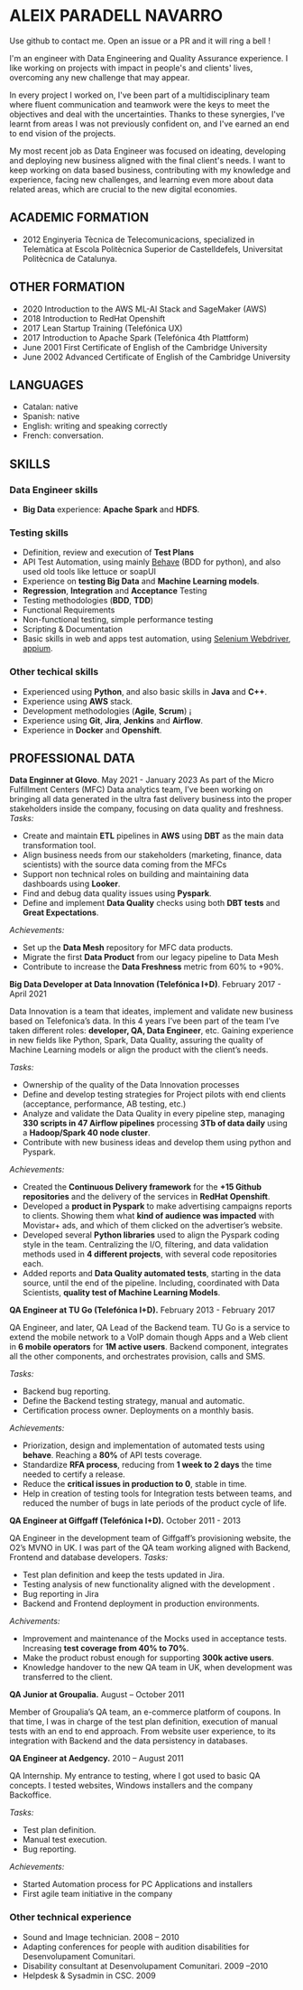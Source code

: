 # ALEIX PARADELL NAVARRO

Use github to contact me. Open an issue or a PR and it will ring a bell !

I'm an engineer with Data Engineering and Quality Assurance experience. I like working on projects with impact in people's and clients' lives, overcoming any new challenge that may appear.

In every project I worked on, I've been part of a multidisciplinary team where fluent communication and teamwork were the keys to meet the objectives and deal with the uncertainties. Thanks to these synergies, I've learnt from areas I was not previously confident on, and I've earned an end to end vision of the projects.

My most recent job as Data Engineer was focused on ideating, developing and deploying new business aligned with the final client's needs. I want to keep working on data based business, contributing with my knowledge and experience, facing new challenges, and learning even more about data related areas, which are crucial to the new digital economies.


## ACADEMIC FORMATION
 * 2012	Enginyeria Tècnica de Telecomunicacions, specialized in Telemàtica at Escola Politècnica Superior de Castelldefels,  Universitat Politècnica de Catalunya.

## OTHER FORMATION
 * 2020	Introduction to the AWS ML-AI Stack and SageMaker (AWS)
 * 2018	Introduction to RedHat Openshift
 * 2017	Lean Startup Training (Telefónica UX)
 * 2017	Introduction to Apache Spark (Telefónica 4th Plattform)
 * June 2001	First Certificate of English of the Cambridge University
 * June 2002	Advanced Certificate of English of the Cambridge University


## LANGUAGES 

* Catalan: 	native
* Spanish: 	native
* English: 	writing and speaking correctly
* French:	conversation.

## SKILLS
 
### Data Engineer skills
 * **Big Data** experience: **Apache Spark** and **HDFS**.
 
### Testing skills 
 * Definition, review and execution of **Test Plans**
 * API Test Automation, using mainly [Behave](https://github.com/beahve) (BDD for python), and also used old tools like lettuce or soapUI
 * Experience on **testing Big Data** and **Machine Learning models**.
 * **Regression**, **Integration** and **Acceptance** Testing
 * Testing methodologies (**BDD**, **TDD**)
 * Functional Requirements
 * Non-functional testing, simple performance testing
 * Scripting & Documentation 
 * Basic skills in web and apps test automation, using [Selenium Webdriver](http://www.seleniumhq.org/projects/webdriver/), [appium](https://github.com/appium).

### Other techical skills
 * Experienced using **Python**, and also basic skills in **Java** and **C++**.
 * Experience using **AWS** stack.
 * Development methodologies (**Agile**, **Scrum**) ¡
 * Experience using **Git**, **Jira**, **Jenkins** and **Airflow**.
 * Experience in **Docker** and **Openshift**. 

## PROFESSIONAL DATA
**Data Enginner at Glovo**. May 2021 - January 2023 
As part of the Micro Fulfillment Centers (MFC) Data analytics team, I’ve been working on bringing all data generated in the ultra fast delivery business into the proper stakeholders inside the company, focusing on data quality and freshness.
*Tasks:*
 * Create and maintain **ETL** pipelines in **AWS** using **DBT** as the main data transformation tool.
 * Align business needs from our stakeholders (marketing, finance, data scientists) with the source data coming from the MFCs
 * Support non technical roles on building and maintaining data dashboards using **Looker**.
 * Find and debug data quality issues using **Pyspark**.
 * Define and implement **Data Quality** checks using both **DBT tests** and **Great Expectations**.

*Achievements:*
 * Set up the **Data Mesh** repository for MFC data products.
 * Migrate the first **Data Product** from our legacy pipeline to Data Mesh
 * Contribute to increase the **Data Freshness** metric from 60% to +90%.

**Big Data Developer at Data Innovation (Telefónica I+D)**. February 2017 - April 2021 

Data Innovation is a team that ideates, implement and validate new business based on Telefonica’s data. In this 4 years I’ve been part of the team I’ve taken different roles: **developer, QA, Data Engineer**, etc. Gaining experience in new fields like Python, Spark, Data Quality, assuring the quality of Machine Learning models or align the product with the client’s needs.

*Tasks:*
 * Ownership of the quality of the Data Innovation processes
 * Define and develop testing strategies for Project pilots with end clients (acceptance, performance, AB testing, etc.)
 * Analyze and validate the Data Quality in every pipeline step, managing **330 scripts in 47 Airflow pipelines** processing **3Tb of data daily** using a **Hadoop/Spark 40 node cluster**.
 * Contribute with new business ideas and develop them using python and Pyspark.

 
*Achievements:*
 * Created the **Continuous Delivery framework** for the **+15 Github repositories** and the delivery of the services in **RedHat Openshift**.
 * Developed a **product in Pyspark** to make advertising campaigns reports to clients. Showing them what **kind of audience was impacted** with Movistar+ ads, and which of them clicked on the advertiser’s website.
 * Developed several **Python libraries** used to align the Pyspark coding style in the team. Centralizing the I/O, filtering, and data validation methods used in **4 different projects**, with several code repositories each.
 * Added reports and **Data Quality automated tests**, starting in the data source, until the end of the pipeline. Including, coordinated with Data Scientists, **quality test of Machine Learning Models**.



**QA Engineer at TU Go (Telefónica I+D).** February 2013 - February 2017

QA Engineer, and later, QA Lead of the Backend team. TU Go is a service to extend the mobile network to a VoIP domain though Apps and a Web client in **6 mobile operators** for **1M active users**. Backend component, integrates all the other components, and orchestrates provision, calls and SMS.

*Tasks:*
 * Backend bug reporting.
 * Define the Backend testing strategy, manual and automatic.
 * Certification process owner. Deployments on a monthly basis.


*Achievements:*
 * Priorization, design and implementation of automated tests using **behave**. Reaching a **80%** of API tests coverage.
 * Standardize **RFA process**, reducing from **1 week to 2 days** the time needed to certify a release.
 * Reduce the **critical issues in production to 0**, stable in time.
 * Help in creation of testing tools for Integration tests between teams, and reduced the number of bugs in late periods of the product cycle of life.



**QA Engineer at Giffgaff (Telefónica I+D).** October 2011 - 2013	

QA Engineer in the development team of Giffgaff’s provisioning website, the O2’s MVNO in UK. I was part of the QA team working aligned with Backend, Frontend and database developers. 
*Tasks:*
 * Test plan definition and keep the tests updated in Jira.
 * Testing analysis of new functionality aligned with the development .
 * Bug reporting in Jira
 * Backend and Frontend deployment in production environments.

*Achivements:*
 * Improvement and maintenance of the Mocks used in acceptance tests. Increasing **test coverage from 40% to  70%**.
 * Make the product robust enough for supporting **300k active users**. 
 * Knowledge handover to the new QA team in UK, when development was transferred to the client.

**QA Junior at Groupalia.** August – October 2011	

Member of Groupalia’s QA team, an e-commerce platform of coupons. In that time, I was in charge of the test plan definition, execution of manual tests with an end to end approach. From website user experience, to its integration with Backend and the data persistency in databases. 

**QA Engineer at Aedgency.** 2010 – August 2011	

QA Internship. My entrance to testing, where I got used to basic QA concepts. I tested websites, Windows installers and the company Backoffice.

*Tasks:*
 * Test plan definition.
 * Manual test execution.
 * Bug reporting.

*Achievements:*
 * Started Automation process for PC Applications and installers
 * First agile team initiative in the company

### Other technical experience

 * Sound and Image technician. 2008 – 2010
 * Adapting conferences for people with audition disabilities for Desenvolupament Comunitari.
 * Disability consultant at Desenvolupament Comunitari. 2009 –2010
 * Helpdesk & Sysadmin in CSC. 2009		

